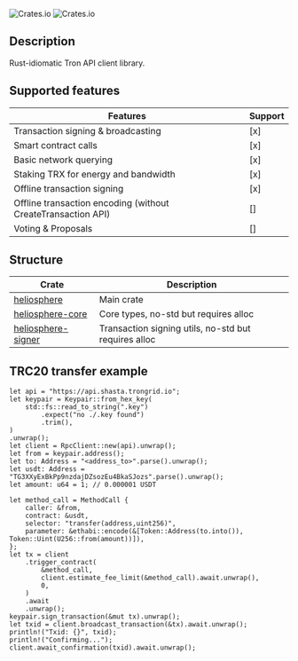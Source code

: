 ![Crates.io](https://img.shields.io/crates/v/heliopshere?style=flat-square) ![Crates.io](https://img.shields.io/crates/l/heliosphere?style=flat-square)

## Description

Rust-idiomatic Tron API client library.

## Supported features

| Features | Support |
|----------|---------|
| Transaction signing & broadcasting | [x] |
| Smart contract calls | [x] |
| Basic network querying | [x] |
| Staking TRX for energy and bandwidth | [x] |
| Offline transaction signing | [x] |
| Offline transaction encoding (without CreateTransaction API) | [] |
| Voting & Proposals | [] |

## Structure

| Crate         | Description     |
|--------------|------------------|
| [heliosphere](https://crates.io/heliosphere) | Main crate |
| [heliosphere-core](https://crates.io/heliosphere-core) | Core types, no-std but requires alloc |
| [heliosphere-signer](https://crates.io/heliosphere-signer) | Transaction signing utils,  no-std but requires alloc |

## TRC20 transfer example

```
let api = "https://api.shasta.trongrid.io";
let keypair = Keypair::from_hex_key(
    std::fs::read_to_string(".key")
        .expect("no ./.key found")
        .trim(),
)
.unwrap();
let client = RpcClient::new(api).unwrap();
let from = keypair.address();
let to: Address = "<address_to>".parse().unwrap();
let usdt: Address = "TG3XXyExBkPp9nzdajDZsozEu4BkaSJozs".parse().unwrap();
let amount: u64 = 1; // 0.000001 USDT 

let method_call = MethodCall {
    caller: &from,
    contract: &usdt,
    selector: "transfer(address,uint256)",
    parameter: &ethabi::encode(&[Token::Address(to.into()), Token::Uint(U256::from(amount))]),
};
let tx = client
    .trigger_contract(
        &method_call,
        client.estimate_fee_limit(&method_call).await.unwrap(),
        0,
    )
    .await
    .unwrap();
keypair.sign_transaction(&mut tx).unwrap();
let txid = client.broadcast_transaction(&tx).await.unwrap();
println!("Txid: {}", txid);
println!("Confirming...");
client.await_confirmation(txid).await.unwrap();
```
